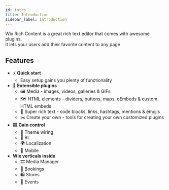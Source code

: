 ```yaml
---
id: intro
title: Introduction
sidebar_label: Introduction
---
```


Wix Rich Content is a great rich text editor that comes with awesome plugins.<br/>It lets your users add their favorite content to any page

## Features

- ⚡️ **Quick start**
  - Easy setup gains you plenty of functionality
- 🔌 **Extensible plugins**
  - 🖼 Media - images, videos, galleries & GIFs
  - 🗺 HTML elements - dividers, buttons, maps, oEmbeds & custom HTML embeds
  - 📝 Super rich text - code blocks, links, hashtags, mentions & emojis
  - ✂️ Create your own - tools for creating your own customized plugins
- 🎛 **Gain control**
  - 🧶 Theme wiring
  - 🔮 BI
  - 🌍 Localization
  - 📱 Mobile
- **Wix verticals inside**
  - 🎞 Media Manager
  - 📖 Bookings
  - 🛍 Stores
  - 📅 Events
